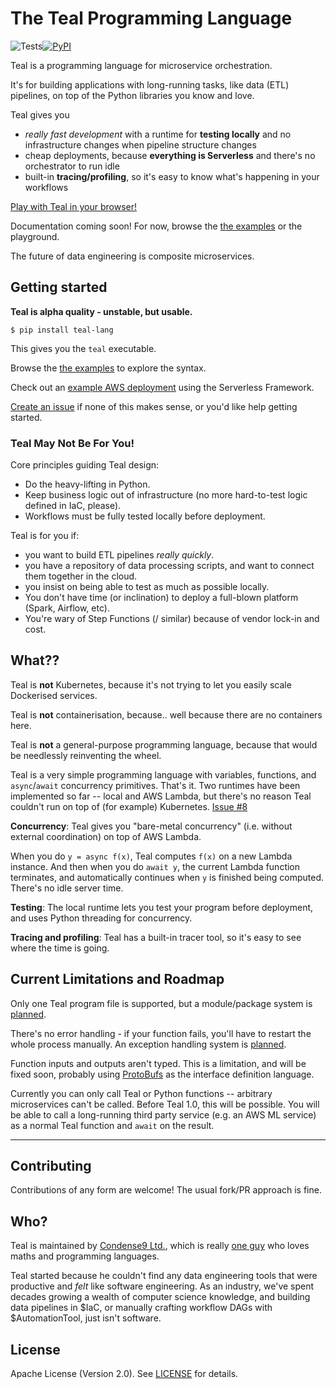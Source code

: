 # The Teal Programming Language

![Tests](https://github.com/condense9/teal-lang/workflows/Build/badge.svg?branch=master)[![PyPI](https://badge.fury.io/py/teal-lang.svg)](https://pypi.org/project/teal-lang)

Teal is a programming language for microservice orchestration.

It's for building applications with long-running tasks, like data (ETL)
pipelines, on top of the Python libraries you know and love.

Teal gives you
- *really fast development* with a runtime for **testing locally** and no
  infrastructure changes when pipeline structure changes
- cheap deployments, because **everything is Serverless** and there's no
  orchestrator to run idle
- built-in **tracing/profiling**, so it's easy to know what's happening in your
  workflows

[Play with Teal in your browser!](https://www.condense9.com/playground)

Documentation coming soon! For now, browse the [the examples](test/examples) or
the playground.

The future of data engineering is composite microservices.


## Getting started

**Teal is alpha quality - unstable, but usable.**

```shell
$ pip install teal-lang
```

This gives you the `teal` executable.

Browse the [the examples](test/examples) to explore the syntax.

Check out an [example AWS deployment](examples/hello/serverless.yml) using the
Serverless Framework.

[Create an issue](https://github.com/condense9/teal-lang/issues) if none of this
makes sense, or you'd like help getting started.


### Teal May Not Be For You!

Core principles guiding Teal design:
- Do the heavy-lifting in Python.
- Keep business logic out of infrastructure (no more hard-to-test logic defined
  in IaC, please).
- Workflows must be fully tested locally before deployment.

Teal is for you if:
- you want to build ETL pipelines *really quickly*.
- you have a repository of data processing scripts, and want to connect them
  together in the cloud.
- you insist on being able to test as much as possible locally.
- You don't have time (or inclination) to deploy a full-blown platform (Spark,
  Airflow, etc).
- You're wary of Step Functions (/ similar) because of vendor lock-in and cost.


## What??

Teal is **not** Kubernetes, because it's not trying to let you easily scale
Dockerised services.

Teal is **not** containerisation, because.. well because there are no containers
here.

Teal is **not** a general-purpose programming language, because that would be
needlessly reinventing the wheel.

Teal is a very simple programming language with variables, functions, and
`async`/`await` concurrency primitives. That's it. Two runtimes have been
implemented so far -- local and AWS Lambda, but there's no reason Teal couldn't
run on top of (for example) Kubernetes. [Issue #8](https://github.com/condense9/teal-lang/issues/8)

**Concurrency**: Teal gives you "bare-metal concurrency" (i.e. without external
coordination) on top of AWS Lambda.

When you do `y = async f(x)`, Teal computes `f(x)` on a new Lambda instance. And
then when you do `await y`, the current Lambda function terminates, and
automatically continues when `y` is finished being computed. There's no idle
server time.

**Testing**: The local runtime lets you test your program before deployment, and
uses Python threading for concurrency.

**Tracing and profiling**: Teal has a built-in tracer tool, so it's easy to see
where the time is going.


## Current Limitations and Roadmap

Only one Teal program file is supported, but a module/package system is
[planned](https://github.com/condense9/teal-lang/issues/9).

There's no error handling - if your function fails, you'll have to restart the
whole process manually. An exception handling system is
[planned](https://github.com/condense9/teal-lang/issues/1).

Function inputs and outputs aren't typed. This is a limitation, and will be
fixed soon, probably using
[ProtoBufs](https://developers.google.com/protocol-buffers/) as the interface
definition language.

Currently you can only call Teal or Python functions -- arbitrary microservices
can't be called. Before Teal 1.0, this will be possible. You will be able to
call a long-running third party service (e.g. an AWS ML service) as a normal
Teal function and `await` on the result.

---


## Contributing

Contributions of any form are welcome! The usual fork/PR approach is fine.


## Who?

Teal is maintained by [Condense9 Ltd.](https://www.condense9.com/), which is
really [one guy](https://www.linkedin.com/in/rmhsilva/) who loves maths and
programming languages.

Teal started because he couldn't find any data engineering tools that were
productive and *felt* like software engineering. As an industry, we've spent
decades growing a wealth of computer science knowledge, and building data
pipelines in $IaC, or manually crafting workflow DAGs with $AutomationTool, just
isn't software.


## License

Apache License (Version 2.0). See [LICENSE](LICENSE) for details.
